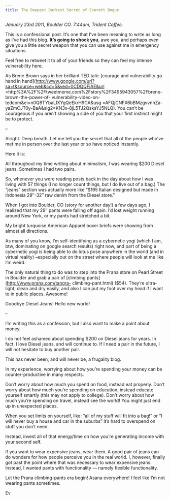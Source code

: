 ```yaml
---
title: The Deepest Darkest Secret of Everett Bogue
---
```


_January 23rd 2011, Boulder CO. 7:44am, Trident Coffee._

This is a confessional post. It’s one that I’ve been meaning to write as long
as I’ve had this blog. **It’s going to shock you**, awe you, and perhaps even
give you a little secret weapon that you can use against me in emergency
situations.

Feel free to retweet it to all of your friends so they can feel my intense
vulnerability here.

As Brene Brown says in her brilliant TED talk: [courage and vulnerability go
hand in hand](http://www.google.com/url?sa=t&source=web&cd=5&ved=0CDQQFjAE&url
=http%3A%2F%2Ftweetmeme.com%2Fstory%2F3495943057%2Fbrene-brown-the-power-of-
vulnerability-video-on-tedcom&ei=n0Q8TYbaLIXYgQeEkrH9CA&usg
=AFQjCNFX6bBMzgvvnhZa-yaZmCJT0y-BaA&sig2=KN3x-8jL5TJ2QsksYJ5NLQ). You can’t be
courageous if you aren’t showing a side of you that your first instinct might
be to protect.

–

Alright. Deep breath. Let me tell you the secret that all of the people who’ve
met me in person over the last year or so have noticed instantly.

Here it is:

All throughout my time writing about minimalism, I was wearing $200 Diesel jeans.
Sometimes I had two pairs.

So, whenever you were reading posts back in the day about how I was living
with 57 things (I no longer count things, but I do live out of a bag.) The
“jeans” section was actually more like “$195 Italian designed but made in
Indonesia 29″-32″ raw denim from the Diesel store.”

When I got into Boulder, CO (story for another day!) a few days ago, I
realized that my 29″ pants were falling off again. I’d lost weight running
around New York, or my pants had stretched a bit.

My bright turquoise American Apparel boxer briefs were showing from almost all
directions.

As many of you know, I’m self-identifying as a cybernetic yogi (which I am, btw,
dominating on google search results) right now, and part of being a cybernetic
yogi is being able to do lotus pose anywhere in the world (and in virtual
reality) –especially out on the street where people will look at me like I’m
weird.

The only natural thing to do was to step into the Prana store on Pearl Street
in Boulder and grab a pair of [climbing pants](http://www.prana.com/tangra-
climbing-pant.html) ($54). They’re ultra-light, clean and dry easily, and also
I can put my foot over my head if I want to in public places. Awesome!

Goodbye Diesel Jeans! Hello new world!

–

I’m writing this as a confession, but I also want to make a point about money.

I do not feel ashamed about spending $200 on Diesel jeans for years. In fact,
I love Diesel jeans, and will continue to. If I need a pair in the future, I
will not hesitate to buy another pair.

This has never been, and will never be, a frugality blog.

In my experience, worrying about how you’re spending your money can be
counter-productive in many respects.

Don’t worry about how much you spend on food, instead eat properly. Don’t
worry about how much you’re spending on education, instead educate yourself
smartly (this may not apply to college). Don’t worry about how much you’re
spending on travel, instead see the world! You might just end up in unexpected
places.

When you set limits on yourself, like: “all of my stuff will fit into a bag!”
or “I will never buy a house and car in the suburbs” it’s hard to overspend on
stuff you don’t need.

Instead, invest all of that energy/time on how you’re generating income with
your second self.

If you want to wear expensive jeans, wear them. A good pair of jeans can do
wonders for how people perceive you in the real world. I, however, finally got
past the point where that was necessary to wear expensive jeans. Instead, I
wanted pants with functionality — namely flexible functionality.

Let the Prana climbing-pants era begin! Asana everywhere! I feel like I’m not
wearing pants sometimes.

Ev